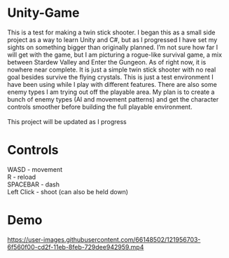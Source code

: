 # Unity-Game
This is a test for making a twin stick shooter. I began this as a small side project as a way to learn Unity and C#, but as I progressed I have set my sights on something bigger than originally planned. I’m not sure how far I will get with the game, but I am picturing a rogue-like survival game, a mix between Stardew Valley and Enter the Gungeon. As of right now, it is nowhere near complete. It is just a simple twin stick shooter with no real goal besides survive the flying crystals. This is just a test environment I have been using while I play with different features. There are also some enemy types I am trying out off the playable area. My plan is to create a bunch of enemy types (AI and movement patterns) and get the character controls smoother before building the full playable environment.\
\
This project will be updated as I progress
# Controls
WASD - movement\
R - reload\
SPACEBAR - dash\
Left Click - shoot (can also be held down)
# Demo


https://user-images.githubusercontent.com/66148502/121956703-6f560f00-cd2f-11eb-8feb-729dee942959.mp4

